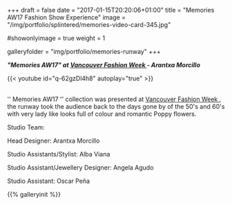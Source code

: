 +++
draft = false
date = "2017-01-15T20:20:06+01:00"
title = "Memories AW17 Fashion Show Experience"
image = "/img/portfolio/splintered/memories-video-card-345.jpg"

#showonlyimage = true
weight = 1

galleryfolder = "img/portfolio/memories-runway"
+++

***"Memories AW17" at <a href="http://vanfashionweek.com/designers/arantxa-morcillo/"> Vancouver Fashion Week </a> - Arantxa Morcillo***

<!--more-->

{{< youtube id="q-62gzDl4h8" autoplay="true" >}}


<br/>
'' Memories AW17 '' collection was presented at <a href="http://vanfashionweek.com/designers/arantxa-morcillo/"> Vancouver Fashion Week </a>, the runway took the audience back to the days gone by of the 50's and 60's with very lady like looks full of colour and romantic Poppy flowers.

Studio Team:

Head Designer: Arantxa Morcillo

Studio Assistants/Stylist: Alba Viana

Studio Assistant/Jewellery Designer: Angela Agudo

Studio Assistant: Oscar Peña




{{% galleryinit %}}
